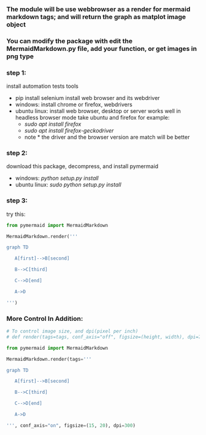 ### The module will be use webbrowser as a render for mermaid markdown tags; and will return the graph as matplot image object
### You can modify the package with edit the __MermaidMarkdown.py__ file, add your function, or get images in __png__ type

### step 1:
install automation tests tools
- pip install selenium
install web browser and its webdriver
- windows: install chrome or firefox, webdrivers
- ubuntu linux: install web browser, desktop or server works well in headless browser mode
    take ubuntu and firefox for example:
    - _sudo apt install firefox_
    - _sudo apt install firefox-geckodriver_
    * note * the driver and the browser version are match will be better

### step 2:
download this package, decompress, and install pymermaid
- windows: _python setup.py install_
- ubuntu linux: _sudo python setup.py install_

### step 3:
try this:

```python
from pymermaid import MermaidMarkdown

MermaidMarkdown.render('''

graph TD

​	A[first]-->B[second]

​	B-->C[third]

​	C-->D[end]

​	A->D

''')
```


### More Control In Addition:
```python
# To control image size, and dpi(pixel per inch)
# def render(tags=tags, conf_axis="off", figsize=(height, width), dpi=72)

from pymermaid import MermaidMarkdown

MermaidMarkdown.render(tags='''

graph TD

​	A[first]-->B[second]

​	B-->C[third]

​	C-->D[end]

​	A->D

''', conf_axis="on", figsize=(15, 20), dpi=300)
```